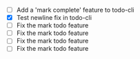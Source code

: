 - [ ] Add a 'mark complete' feature to todo-cli
- [x] Test newline fix in todo-cli
- [ ] Fix the mark todo feature
- [ ] Fix the mark todo feature
- [ ] Fix the mark todo feature
- [ ] Fix the mark todo feature